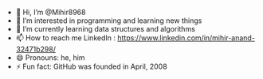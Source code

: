 - 👋 Hi, I’m @Mihir8968
- 👀 I’m interested in programming and learning new things
- 🌱 I’m currently learning data structures and algorithms
- 📫 How to reach me LinkedIn : https://www.linkedin.com/in/mihir-anand-32471b298/
- 😄 Pronouns: he, him
- ⚡ Fun fact: GitHub was founded in April, 2008

<!---
Mihir8968/Mihir8968 is a ✨ special ✨ repository because its `README.md` (this file) appears on your GitHub profile.
You can click the Preview link to take a look at your changes.
--->
